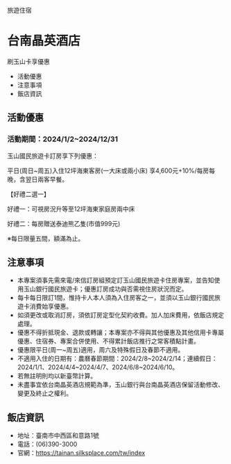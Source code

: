 旅遊住宿

# 台南晶英酒店  

刷玉山卡享優惠

  * 活動優惠
  * 注意事項
  * 飯店資訊

## 活動優惠

### 活動期間：2024/1/2~2024/12/31

玉山國民旅遊卡訂房享下列優惠：  
  
平日(周日~周五)入住12坪海東客房(一大床或兩小床) 享4,600元+10%/每房每晚，含翌日兩客早餐。  
  

【好禮二選一】

好禮一：可視房況升等至12坪海東家庭房兩中床

好禮二：每房贈送泰迪熊乙隻(市值999元)

※每日限量五間，額滿為止。  
  

## 注意事項

  * 本專案須事先需來電/來信訂房組預定訂玉山國民旅遊卡住房專案，並告知使用玉山銀行國民旅遊卡；優惠訂房成功與否需視住房狀況而定。
  * 每卡每日限訂1間，惟持卡人本人須為入住房客之一，並須以玉山銀行國民旅遊卡消費始享優惠。
  * 如須更改或取消訂房，須依訂房定型化契約收費。加人加床費用，依飯店規定處理。
  * 優惠不得折抵現金、退款或轉讓；本專案亦不得與其他優惠及其他信用卡專屬優惠、住宿券、專案合併使用、不得累計飯店推行之常客積點計畫。
  * 優惠限平日(周一~周五)適用，周六及特殊假日及春節不適用。
  * 不適用入住的日期有：農曆春節期間：2024/2/8~2024/2/14；連續假日：2024/1/1、2024/4/4~2024/4/7、2024/6/8~2024/6/10。
  * 若無註明則均以新臺幣計算。
  * 未盡事宜依台南晶英酒店規範為準，玉山銀行與台南晶英酒店保留活動修改、變更及終止之權利。

## 飯店資訊

  * 地址：臺南市中西區和意路1號
  * 電話：(06)390-3000
  * 官網：https://tainan.silksplace.com/tw/index

